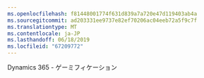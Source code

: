 ```yaml
---
ms.openlocfilehash: f81448001774f631d839a7a720e47d119403ab4a
ms.sourcegitcommit: ad203331ee9737e82ef70206ac04eeb72a5f9c7f
ms.translationtype: MT
ms.contentlocale: ja-JP
ms.lasthandoff: 06/18/2019
ms.locfileid: "67209772"
---
```

Dynamics 365 - ゲーミフィケーション